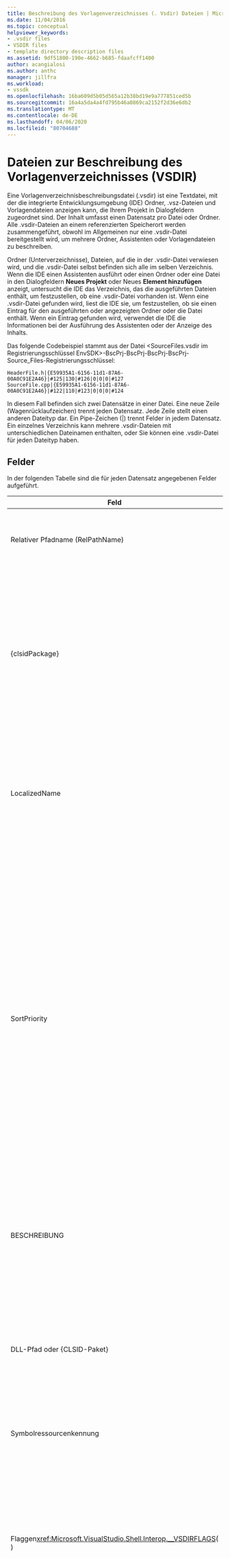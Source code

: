 ```yaml
---
title: Beschreibung des Vorlagenverzeichnisses (. Vsdir) Dateien | Microsoft Docs
ms.date: 11/04/2016
ms.topic: conceptual
helpviewer_keywords:
- .vsdir files
- VSDIR files
- template directory description files
ms.assetid: 9df51800-190e-4662-b685-fdaafcff1400
author: acangialosi
ms.author: anthc
manager: jillfra
ms.workload:
- vssdk
ms.openlocfilehash: 16ba609d5b05d565a12b38bd19e9a777851ced5b
ms.sourcegitcommit: 16a4a5da4a4fd795b46a0869ca2152f2d36e6db2
ms.translationtype: MT
ms.contentlocale: de-DE
ms.lasthandoff: 04/06/2020
ms.locfileid: "80704688"
---
```

# <a name="template-directory-description-vsdir-files"></a>Dateien zur Beschreibung des Vorlagenverzeichnisses (VSDIR)
Eine Vorlagenverzeichnisbeschreibungsdatei (.vsdir) ist eine Textdatei, mit der die integrierte Entwicklungsumgebung (IDE) Ordner, .vsz-Dateien und Vorlagendateien anzeigen kann, die Ihrem Projekt in Dialogfeldern zugeordnet sind. Der Inhalt umfasst einen Datensatz pro Datei oder Ordner. Alle .vsdir-Dateien an einem referenzierten Speicherort werden zusammengeführt, obwohl im Allgemeinen nur eine .vsdir-Datei bereitgestellt wird, um mehrere Ordner, Assistenten oder Vorlagendateien zu beschreiben.

 Ordner (Unterverzeichnisse), Dateien, auf die in der .vsdir-Datei verwiesen wird, und die .vsdir-Datei selbst befinden sich alle im selben Verzeichnis. Wenn die IDE einen Assistenten ausführt oder einen Ordner oder eine Datei in den Dialogfeldern **Neues Projekt** oder Neues **Element hinzufügen** anzeigt, untersucht die IDE das Verzeichnis, das die ausgeführten Dateien enthält, um festzustellen, ob eine .vsdir-Datei vorhanden ist. Wenn eine .vsdir-Datei gefunden wird, liest die IDE sie, um festzustellen, ob sie einen Eintrag für den ausgeführten oder angezeigten Ordner oder die Datei enthält. Wenn ein Eintrag gefunden wird, verwendet die IDE die Informationen bei der Ausführung des Assistenten oder der Anzeige des Inhalts.

 Das folgende Codebeispiel stammt aus der Datei \<SourceFiles.vsdir im Registrierungsschlüssel EnvSDK>-BscPrj-BscPrj-BscPrj-BscPrj-Source_Files-Registrierungsschlüssel:

```
HeaderFile.h|{E59935A1-6156-11d1-87A6-00A0C91E2A46}|#125|130|#126|0|0|0|#127
SourceFile.cpp|{E59935A1-6156-11d1-87A6-00A0C91E2A46}|#122|110|#123|0|0|0|#124
```

 In diesem Fall befinden sich zwei Datensätze in einer Datei. Eine neue Zeile (Wagenrücklaufzeichen) trennt jeden Datensatz. Jede Zeile stellt einen anderen Dateityp dar. Ein Pipe-Zeichen (&#124;) trennt Felder in jedem Datensatz. Ein einzelnes Verzeichnis kann mehrere .vsdir-Dateien mit unterschiedlichen Dateinamen enthalten, oder Sie können eine .vsdir-Datei für jeden Dateityp haben.

## <a name="fields"></a>Felder
 In der folgenden Tabelle sind die für jeden Datensatz angegebenen Felder aufgeführt.

| Feld | BESCHREIBUNG |
| - | - |
| Relativer Pfadname (RelPathName) | Der Name des Ordners, der Vorlage oder der .vsz-Datei, z. B. HeaderFile.h oder MyWizard.vsz. Bei diesem Feld kann es sich auch um einen Namen handeln, der zur Darstellung eines Ordners verwendet wird. |
| {clsidPackage} | Die GUID des VSPackage, die den Zugriff auf lokalisierte Zeichenfolgen wie LocalizedName, Description, IconResourceId und SuggestedBaseName in den DLL-Ressourcen (Satellite Dynamic Link Library) des VSPackage ermöglicht. IconResourceId gilt, wenn DLLPath nicht angegeben wird. **Hinweis:**  Dieses Feld ist optional, es sei denn, eines oder mehrere der vorherigen Felder ist ein Ressourcenbezeichner. Dieses Feld ist in der Regel für .vsdir-Dateien leer, die mit Assistenten von Drittanbietern korrespondieren, die ihren Text nicht lokalisieren. |
| LocalizedName | Der lokalisierte Name der Vorlagendatei oder des Assistenten. Bei diesem Feld kann es sich um eine Zeichenfolge oder einen Ressourcenbezeichner des Formulars "#ResID" ergehen. Dieser Name wird im Dialogfeld **Neues Element hinzufügen** angezeigt. **Hinweis:**  Wenn LocalizedName ein Ressourcenbezeichner ist, ist die Option "clsidPackage" erforderlich. |
| SortPriority | Eine ganze Zahl, die die relative Priorität dieser Vorlagendatei oder des Assistenten darstellt. Wenn dieses Element beispielsweise den Wert 1 hat, wird dieses Element neben anderen Elementen mit dem Wert 1 und vor allen Elementen mit einem Sortierwert von 2 oder größer angezeigt.<br /><br /> Die Sortierpriorität ist relativ zu den Elementen im gleichen Verzeichnis. Möglicherweise befinden sich mehr als eine .vsdir-Datei im selben Verzeichnis. In diesem Fall werden die Elemente aus allen <em>.</em> vsdir-Dateien in diesem Verzeichnis werden zusammengeführt. Elemente mit der gleichen Priorität werden in der lexikographischen Reihenfolge des angezeigten Namens in der nicht beachteten lexikographischen Reihenfolge aufgeführt. Die `_wcsicmp` Funktion wird verwendet, um die Artikel zu bestellen.<br /><br /> Elemente, die nicht in .vsdir-Dateien beschrieben werden, enthalten eine Prioritätsnummer, die größer ist als die in den .vsdir-Dateien aufgeführte Nummer mit der höchsten Priorität. Das Ergebnis ist, dass sich diese Elemente unabhängig von ihrem Namen am Ende der angezeigten Liste befinden. |
| BESCHREIBUNG | Die lokalisierte Beschreibung der Vorlagendatei oder des Assistenten. Bei diesem Feld kann es sich um eine Zeichenfolge oder einen Ressourcenbezeichner des Formulars "#ResID" ergehen. Diese Zeichenfolge wird im Dialogfeld **Neues Projekt** oder Neues **Element hinzufügen** angezeigt, wenn das Element ausgewählt ist. |
| DLL-Pfad oder {CLSID-Paket} | Wird verwendet, um ein Symbol für die Vorlagendatei oder den Assistenten zu laden. Das Symbol wird als Ressource aus einer .dll- oder EXE-Datei geladen, indem die IconResourceId verwendet wird. Diese .dll- oder EXe-Datei kann entweder mithilfe eines vollständigen Pfads oder mithilfe einer GUID eines VSPackage identifiziert werden. Die Implementierungs-DLL des VSPackage wird verwendet, um das Symbol (nicht die Satelliten-DLL) zu laden. |
| Symbolressourcenkennung | Der Ressourcenbezeichner in der DLL- oder VSPackage-Implementierungs-DLL, die das anzuzeigende Symbol bestimmt. |
| Flaggen<xref:Microsoft.VisualStudio.Shell.Interop.__VSDIRFLAGS>( ) | Wird verwendet, um die Felder **Name** und **Speicherort** im Dialogfeld **Neues Element hinzufügen** zu deaktivieren oder zu aktivieren. Der Wert des **Felds Flags** ist das Dezimaläquivalent der Kombination der erforderlichen Bitflags.<br /><br /> Wenn ein Benutzer ein Element auf der Registerkarte **Neu** auswählt, bestimmt das Projekt, ob das Feld Name und das Feld Lagerort angezeigt werden, wenn das Dialogfeld **Neues Element hinzufügen** zum ersten Mal angezeigt wird. Ein Element kann über eine .vsdir-Datei nur steuern, ob die Felder aktiviert oder deaktiviert sind, wenn das Element ausgewählt ist. |
| SuggestedBaseName | Stellt den Standardnamen für die Datei, den Assistenten oder die Vorlage dar. Dieses Feld ist entweder eine Zeichenfolge oder ein Ressourcenbezeichner des Formulars "#ResID". Die IDE verwendet diesen Wert, um einen Standardnamen für das Element bereitzustellen. Dieser Basiswert wird mit einem ganzzahligen Wert angehängt, um den Namen eindeutig zu machen, z. B. MyFile21.asp.<br /><br /> In der vorherigen Liste gelten Beschreibung, DLLPath, IconResourceId, Flags und SuggestedBaseNumber nur für Vorlagen- und Assistentendateien. Diese Felder gelten nicht für Ordner. Diese Tatsache wird im Code in der Datei BscPrjProjectItems im \<Registrierungsschlüssel EnvSDK>-BscPrj-BscPrj-BscPrj-BscPrj-ProjectItems veranschaulicht. Diese Datei enthält drei Datensätze (einen für jeden Ordner) mit vier Feldern für jeden Datensatz: RelPathName, .clsidPackage, LocalizedName und SortPriority.<br /><br /> `General&#124;{E59935A1-6156-11d1-87A6-00A0C91E2A46}&#124;#110&#124;100`<br /><br /> `Source_Files&#124;{E59935A1-6156-11d1-87A6-00A0C91E2A46}&#124;#111&#124;110`<br /><br /> `Env&#124;{E59935A1-6156-11d1-87A6-00A0C91E2A46}&#124;#112&#124;120` |

 Wenn Sie eine Assistentendatei erstellen, sollten Sie auch die folgenden Probleme berücksichtigen.

- Ein optionales Feld, für das es keine sinnvollen Daten gibt, sollte als Platzhalter 0 (null) enthalten.

- Wenn kein lokalisierter Name angegeben wird, wird der relative Pfadname in der Assistentendatei verwendet.

- DLLPath überschreibt clsidPackage für den Speicherort des Symbols.

- Wenn kein Symbol definiert ist, ersetzt die IDE das Standardsymbol für eine Datei mit dieser Erweiterung.

- Wenn kein vorgeschlagener Basisname angegeben wird, wird 'Projekt' verwendet.

- Wenn Sie die .vsz-Dateien, Ordner oder Vorlagendateien löschen, müssen Sie auch die zugehörigen Datensätze aus der .vsdir-Datei entfernen.

## <a name="see-also"></a>Weitere Informationen
- [Assistenten](../../extensibility/internals/wizards.md)
- [Assistentendatei (VSZ)](../../extensibility/internals/wizard-dot-vsz-file.md)
